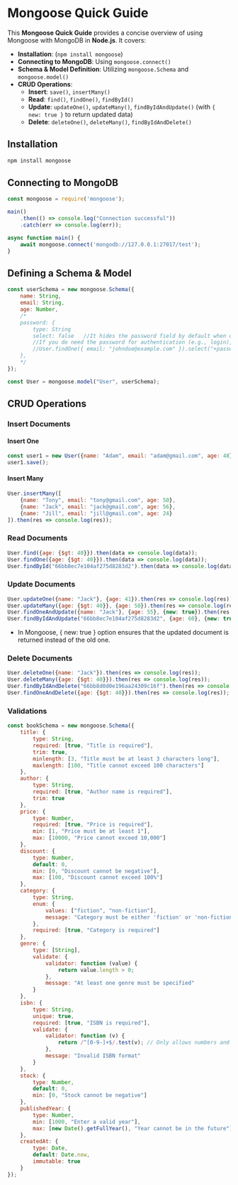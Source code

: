 # Mongoose Quick Guide

This **Mongoose Quick Guide** provides a concise overview of using Mongoose with MongoDB in **Node.js**. It covers:

- **Installation**: (`npm install mongoose`)  
- **Connecting to MongoDB**: Using `mongoose.connect()`  
- **Schema & Model Definition**: Utilizing `mongoose.Schema` and `mongoose.model()`  
- **CRUD Operations**:  
  - **Insert**: `save()`, `insertMany()`  
  - **Read**: `find()`, `findOne()`, `findById()`  
  - **Update**: `updateOne()`, `updateMany()`, `findByIdAndUpdate()` (with `{ new: true }` to return updated data)  
  - **Delete**: `deleteOne()`, `deleteMany()`, `findByIdAndDelete()`  




## Installation
```sh
npm install mongoose
```

## Connecting to MongoDB
```js
const mongoose = require('mongoose');

main()
    .then(() => console.log("Connection successful"))
    .catch(err => console.log(err));

async function main() {
    await mongoose.connect('mongodb://127.0.0.1:27017/test');
}
```

## Defining a Schema & Model
```js
const userSchema = new mongoose.Schema({
    name: String,
    email: String,
    age: Number,
    /*
    password: {
        type: String
        select: false   //It hides the password field by default when querying the database.
        //If you do need the password for authentication (e.g., login), explicitly select it:
        //User.findOne({ email: "johndoe@example.com" }).select("+password")
    },
    */
});

const User = mongoose.model("User", userSchema);
```

## CRUD Operations

### Insert Documents
#### Insert One
```js
const user1 = new User({name: "Adam", email: "adam@gmail.com", age: 48});
user1.save();
```

#### Insert Many
```js
User.insertMany([
    {name: "Tony", email: "tony@gmail.com", age: 50},
    {name: "Jack", email: "jack@gmail.com", age: 56},
    {name: "Jill", email: "jill@gmail.com", age: 24}
]).then(res => console.log(res));
```

### Read Documents
```js
User.find({age: {$gt: 40}}).then(data => console.log(data));
User.findOne({age: {$gt: 40}}).then(data => console.log(data));
User.findById("66bb8ec7e104af275d8283d2").then(data => console.log(data));
```

### Update Documents
```js
User.updateOne({name: "Jack"}, {age: 41}).then(res => console.log(res));
User.updateMany({age: {$gt: 40}}, {age: 50}).then(res => console.log(res));
User.findOneAndUpdate({name: "Jack"}, {age: 55}, {new: true}).then(res => console.log(res));
User.findByIdAndUpdate("66bb8ec7e104af275d8283d2", {age: 60}, {new: true}).then(res => console.log(res));
```
- In Mongoose, { new: true } option ensures that the updated document is returned instead of the old one.

### Delete Documents
```js
User.deleteOne({name: "Jack"}).then(res => console.log(res));
User.deleteMany({age: {$gt: 40}}).then(res => console.log(res));
User.findByIdAndDelete("66bb8d0d0e196aa24309c16f").then(res => console.log(res));
User.findOneAndDelete({age: {$gt: 40}}).then(res => console.log(res));
```

### Validations
```js
const bookSchema = new mongoose.Schema({
    title: {
        type: String,
        required: [true, "Title is required"],
        trim: true,
        minlength: [3, "Title must be at least 3 characters long"],
        maxlength: [100, "Title cannot exceed 100 characters"]
    },
    author: {
        type: String,
        required: [true, "Author name is required"],
        trim: true
    },
    price: {
        type: Number,
        required: [true, "Price is required"],
        min: [1, "Price must be at least 1"],
        max: [10000, "Price cannot exceed 10,000"]
    },
    discount: {
        type: Number,
        default: 0,
        min: [0, "Discount cannot be negative"],
        max: [100, "Discount cannot exceed 100%"]
    },
    category: {
        type: String,
        enum: {
            values: ["fiction", "non-fiction"],
            message: "Category must be either 'fiction' or 'non-fiction'"
        },
        required: [true, "Category is required"]
    },
    genre: {
        type: [String],
        validate: {
            validator: function (value) {
                return value.length > 0;
            },
            message: "At least one genre must be specified"
        }
    },
    isbn: {
        type: String,
        unique: true,
        required: [true, "ISBN is required"],
        validate: {
            validator: function (v) {
                return /^[0-9-]+$/.test(v); // Only allows numbers and hyphens
            },
            message: "Invalid ISBN format"
        }
    },
    stock: {
        type: Number,
        default: 0,
        min: [0, "Stock cannot be negative"]
    },
    publishedYear: {
        type: Number,
        min: [1000, "Enter a valid year"],
        max: [new Date().getFullYear(), "Year cannot be in the future"]
    },
    createdAt: {
        type: Date,
        default: Date.now,
        immutable: true
    }
});
```